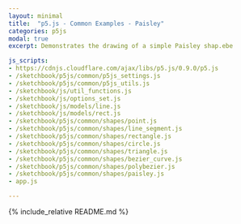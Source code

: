 ```yaml
---
layout: minimal
title:  "p5.js - Common Examples - Paisley"
categories: p5js
modal: true
excerpt: Demonstrates the drawing of a simple Paisley shap.ebe

js_scripts:
- https://cdnjs.cloudflare.com/ajax/libs/p5.js/0.9.0/p5.js
- /sketchbook/p5js/common/p5js_settings.js
- /sketchbook/p5js/common/p5js_utils.js
- /sketchbook/js/util_functions.js
- /sketchbook/js/options_set.js
- /sketchbook/js/models/line.js
- /sketchbook/js/models/rect.js
- /sketchbook/p5js/common/shapes/point.js
- /sketchbook/p5js/common/shapes/line_segment.js
- /sketchbook/p5js/common/shapes/rectangle.js
- /sketchbook/p5js/common/shapes/circle.js
- /sketchbook/p5js/common/shapes/triangle.js
- /sketchbook/p5js/common/shapes/bezier_curve.js
- /sketchbook/p5js/common/shapes/polybezier.js
- /sketchbook/p5js/common/shapes/paisley.js
- app.js

---
```


{% include_relative README.md %}

